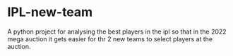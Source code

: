 # IPL-new-team
A python project for analysing the best players in the ipl so that in the 2022 mega auction it gets easier for thr 2 new teams to select players at the auction.
